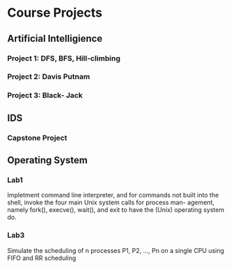 # Course Projects
## Artificial Intelligience
### Project 1: DFS, BFS, Hill-climbing
### Project 2: Davis Putnam
### Project 3: Black- Jack

## IDS
### Capstone Project

## Operating System
### Lab1
Impletment command line interpreter, and for commands not built into the shell, invoke the four main Unix system calls for process man-
agement, namely fork(), execve(), wait(), and exit to have the (Unix) operating system do.
### Lab3
Simulate the scheduling of n processes P1, P2, ..., Pn on a single CPU using FIFO and RR scheduling
